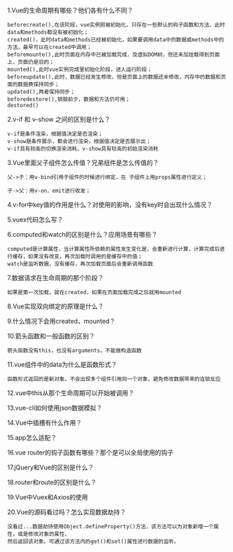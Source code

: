 
1.Vue的生命周期有哪些？他们各有什么不同？

```
beforecreate(),在该阶段，vue实例刚被初始化，只存在一些默认的钩子函数和方法，此时 data和methods都没有被初始化；
created()，此时data和methods已经被初始化，如果要调用data中的数据或methods中的方法，最早可以在created中调用；
beforemounte(),此时页面在内存中已被加载完成，及虚拟DOM树，但还未加挂载得到页面上，页面仍是旧的；
mounted(),此时vue实例完成里初始化阶段，进入运行阶段；
beforeupdate(),此时，数据已经发生修改，但是页面上的数据还未修改，内存中的数据和页面的数据费保持同步；
updated(),两者保持同步；
beforedestore(),销毁前夕，数据和方法仍可用；
destored()
```

2.v-if 和 v-show 之间的区别是什么？

    v-if是条件渲染，根据值决定是否渲染；
    v-show是条件展示，都会进行渲染，根据值决定是否展示出；
    v-if具有较高的切换渲染消耗，v-show具有较高的初始渲染消耗



3.Vue里面父子组件怎么传值？兄弟组件是怎么传值的？

    父->子：用v-bind引用子组件的时候进行绑定，在 子组件上用props属性进行定义；

    子->父：用v-on，emit进行收发；



 4.v-for中key值的作用是什么？对使用的影响，没有key时会出现什么情况？



 5.vuex代码怎么写？



 6.computed和watch的区别是什么？应用场景有哪些？

    computed是计算属性，当计算属性所依赖的属性发生变化是，会重新进行计算，计算完成后进行缓存，如果没有改变，再次加载时调用的是缓存中的值；
    watch是监听数据，没有缓存，再次加载页面后会重新调用函数



 7.数据请求在生命周期的那个阶段？

    如果是第一次加载，就在created，如果在页面加载完成之后就用mounted



 8.Vue实现双向绑定的原理是什么？

 9.什么情况下会用created，mounted？

 10.箭头函数和一般函数的区别？

    箭头函数没有this，也没有arguments，不能做构造函数



 11.vue组件中的data为什么是函数形式？

    函数形式返回的是新对象，不会出现多个组件引用同一个对象，避免修改数据带来的连锁反应



 12.vue中this从那个生命周期可以开始被调用？

 13.vue-cli如何使用json数据模拟？

 14.Vue中插槽有什么作用？

 15.app怎么适配？

 16.vue router的钩子函数有哪些？那个是可以全局使用的钩子

 17.jQuery和Vue的区别是什么？

 18.router和route的区别是什么？

 19.Vue中Vuex和Axios的使用

 20.Vue的源码看过吗？怎么实现数据劫持？

    没看过...数据劫持使用Object.defineProperty()方法，该方法可以为对象新增一个属性，或是修改对象的属性，
    然后返回该对象。可通过该方法内的get()和set()属性进行数据的监听。